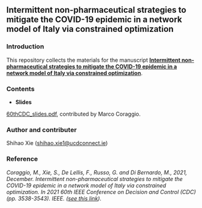 ## Intermittent non-pharmaceutical strategies to mitigate the COVID-19 epidemic in a network model of Italy via constrained optimization

### Introduction
This repository collects the materials for the manuscript 
[**Intermittent non-pharmaceutical strategies to mitigate the COVID-19 epidemic in a network model of Italy via constrained optimization**](https://github.com/ShihaoXIE521/Control-Group-Code/files/9101600/0615.pdf). 

### Contents
- **Slides**

[60thCDC_slides.pdf](https://github.com/ShihaoXIE521/Control-Group-Code/files/9101624/60thCDC_slides.pdf), contributed by Marco Coraggio.


### Author and contributer
Shihao Xie (shihao.xie1@ucdconnect.ie)

### Reference
*Coraggio, M., Xie, S., De Lellis, F., Russo, G. and Di Bernardo, M., 2021, December. Intermittent non-pharmaceutical strategies to mitigate the COVID-19 epidemic in a network model of Italy via constrained optimization. In 2021 60th IEEE Conference on Decision and Control (CDC) (pp. 3538-3543). IEEE. ([see this link](https://ieeexplore.ieee.org/document/9683420)).*
